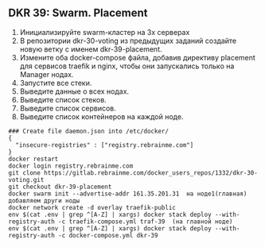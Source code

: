 ## DKR 39: Swarm. Placement 

1. Инициализируйте swarm-кластер на 3х серверах
2. В репозитории dkr-30-voting из предыдущих заданий создайте новую ветку с именем dkr-39-placement.
3. Измените оба docker-compose файла, добавив директиву placement для сервисов traefik и nginx, чтобы они запускались только на Manager нодах.
4. Запустите все стеки.
5. Выведите данные о всех нодах.
6. Выведите список стеков.
7. Выведите список сервисов.
8. Выведите список контейнеров на каждой ноде.

```
### Create file daemon.json into /etc/docker/
{
  "insecure-registries" : ["registry.rebrainme.com"]
}
docker restart
docker login registry.rebrainme.com
git clone https://gitlab.rebrainme.com/docker_users_repos/1332/dkr-30-voting.git
git checkout dkr-39-placement
docker swarm init --advertise-addr 161.35.201.31  на ноде1(главная)
добавляем други ноды
docker network create -d overlay traefik-public
env $(cat .env | grep ^[A-Z] | xargs) docker stack deploy --with-registry-auth -c traefik-compose.yml traf-39  (на главной ноде)
env $(cat .env | grep ^[A-Z] | xargs) docker stack deploy --with-registry-auth -c docker-compose.yml dkr-39
```
